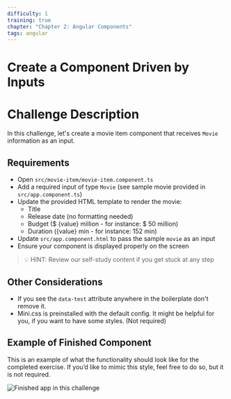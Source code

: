 ```yaml
---
difficulty: 1
training: true
chapter: "Chapter 2: Angular Components"
tags: angular
---
```


# Create a Component Driven by Inputs

# Challenge Description
In this challenge, let's create a movie item component that receives `Movie` information as an input.

## Requirements
- Open `src/movie-item/movie-item.component.ts`
- Add a required input of type `Movie` (see sample movie provided in `src/app.component.ts`)
- Update the provided HTML template to render the movie:
  - Title
  - Release date (no formatting needed)
  - Budget ($ {value} million - for instance: $ 50 million)
  - Duration ({value} min - for instance: 152 min)
- Update `src/app.component.html` to pass the sample `movie` as an input
- Ensure your component is displayed properly on the screen

> 💡 HINT: Review our self-study content if you get stuck at any step


## Other Considerations

- If you see the `data-test` attribute anywhere in the boilerplate don't remove it.
- Mini.css is preinstalled with the default config. It might be helpful for you, if you want to have some styles. (Not required)

## Example of Finished Component

This is an example of what the functionality should look like for the completed exercise. If you’d like to mimic this style, feel free to do so, but it is not required.

![Finished app in this challenge](https://images.certificates.dev/chapter11-screenshot.png)
